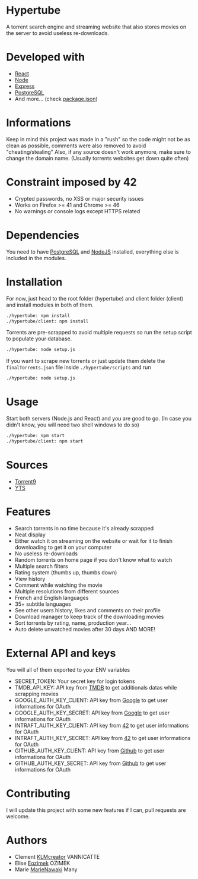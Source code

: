# Hypertube

A torrent search engine and streaming website that also stores movies on the server to avoid useless re-downloads.

# Developed with

- [React](https://reactjs.org/)
- [Node](https://nodejs.org/)
- [Express](http://expressjs.com/)
- [PostgreSQL](https://www.postgresql.org/)
- And more... (check [package.json](https://raw.githubusercontent.com/KLMcreator/hypertube/master/package.json))

# Informations

Keep in mind this project was made in a "rush" so the code might not be as clean as possible, comments were also removed to avoid "cheating/stealing"
Also, if any source doesn't work anymore, make sure to change the domain name. (Usually torrents websites get down quite often)

# Constraint imposed by 42

- Crypted passwords, no XSS or major security issues
- Works on Firefox >= 41 and Chrome >= 46
- No warnings or console logs except HTTPS related

# Dependencies

You need to have [PostgreSQL](https://wiki.postgresql.org/wiki/Homebrew) and [NodeJS](https://nodejs.org/en/) installed, everything else is included in the modules.

# Installation

For now, just head to the root folder (hypertube) and client folder (client) and install modules in both of them.

```bash
./hypertube: npm install
./hypertube/client: npm install
```

Torrents are pre-scrapped to avoid multiple requests so run the setup script to populate your database.

```bash
./hypertube: node setup.js
```

If you want to scrape new torrents or just update them delete the `finalTorrents.json` file inside `./hypertube/scripts` and run

```bash
./hypertube: node setup.js
```

# Usage

Start both servers (Node.js and React) and you are good to go. (In case you didn't know, you will need two shell windows to do so)

```bash
./hypertube: npm start
./hypertube/client: npm start
```

# Sources

- [Torrent9](https://www.torrent9.is/)
- [YTS](https://yts.mx/)

# Features

- Search torrents in no time because it's already scrapped
- Neat display
- Either watch it on streaming on the website or wait for it to finish downloading to get it on your computer
- No useless re-downloads
- Random torrents on home page if you don't know what to watch
- Multiple search filters
- Rating system (thumbs up, thumbs down)
- View history
- Comment while watching the movie
- Multiple resolutions from different sources
- French and English languages
- 35+ subtitle languages
- See other users history, likes and comments on their profile
- Download manager to keep track of the downloading movies
- Sort torrents by rating, name, production year...
- Auto delete unwatched movies after 30 days
  AND MORE!

# External API and keys

You will all of them exported to your ENV variables

- SECRET_TOKEN: Your secret key for login tokens
- TMDB_API_KEY: API key from [TMDB](https://www.themoviedb.org/) to get additionals datas while scrapping movies
- GOOGLE_AUTH_KEY_CLIENT: API key from [Google](https://www.google.com/) to get user informations for OAuth
- GOOGLE_AUTH_KEY_SECRET: API key from [Google](https://www.google.com/) to get user informations for OAuth
- INTRAFT_AUTH_KEY_CLIENT: API key from [42](https://www.42.fr/) to get user informations for OAuth
- INTRAFT_AUTH_KEY_SECRET: API key from [42](https://www.42.fr/) to get user informations for OAuth
- GITHUB_AUTH_KEY_CLIENT: API key from [Github](https://www.github.com/) to get user informations for OAuth
- GITHUB_AUTH_KEY_SECRET: API key from [Github](https://www.github.com/) to get user informations for OAuth

# Contributing

I will update this project with some new features if I can, pull requests are welcome.

# Authors

- Clement [KLMcreator](https://github.com/KLMcreator) VANNICATTE<br />
- Elise [Eozimek](https://github.com/Eozimek) OZIMEK<br />
- Marie [MarieNawaki](https://github.com/MarieNawaki) Many
